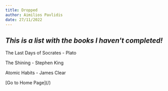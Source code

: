 ```yaml
---
title: Dropped
author: Aimilios Pavlidis
date: 27/11/2022
---
```


## ***This is a list with the books I haven't completed!***

The Last Days of Socrates - Plato

The Shining - Stephen King

Atomic Habits - James Clear

<p id="back">[Go to Home Page](/)</p>


